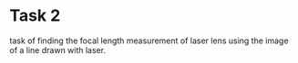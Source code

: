 # Task 2
task of finding the focal length measurement of laser lens using the image of a line drawn with laser.
